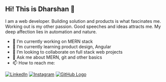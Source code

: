 ## Hi! This is Dharshan 👋

I am a web developer. Building solution and products is what fascinates me. Working out is my other passion. Good speeches and ideas attracts me. My deep affection lies in automation and nature.

- 🔭 I’m currently working on MERN stack
- 🌱 I’m currently learning product design, Angular
- 👯 I’m looking to collaborate on full stack web projects
- 💬 Ask me about MERN, git and other basics
- 📫 How to reach me: 

[![LinkedIn](https://img.shields.io/badge/linkedin-%230077B5.svg?&style=for-the-badge&logo=linkedin&logoColor=white)](https://www.linkedin.com/in/dharshan-k-477566166/)
[![Instagram](https://img.shields.io/badge/instagram-%23E4405F.svg?&style=for-the-badge&logo=instagram&logoColor=white)](https://www.instagram.com/dharshan0011/)
[![GitHub Logo](https://img.shields.io/badge/gmail-D14836?&style=for-the-badge&logo=gmail&logoColor=white)](mailto:dharshan0011@gmail.com)



